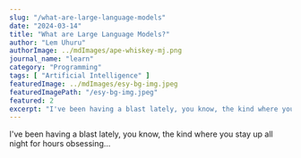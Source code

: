 ```yaml
---
slug: "/what-are-large-language-models"
date: "2024-03-14"
title: "What are Large Language Models?"
author: "Lem Uhuru"
authorImage: ../mdImages/ape-whiskey-mj.png
journal_name: "learn"
category: "Programming"
tags: [ "Artificial Intelligence" ]
featuredImage: ../mdImages/esy-bg-img.jpeg
featuredImagePath: "/esy-bg-img.jpeg"
featured: 2
excerpt: "I've been having a blast lately, you know, the kind where you stay up all night for hours obsessing over a brand new toy and it's all due to MidJourney..."
---
```


I've been having a blast lately, you know, the kind where you stay up all night for hours obsessing...